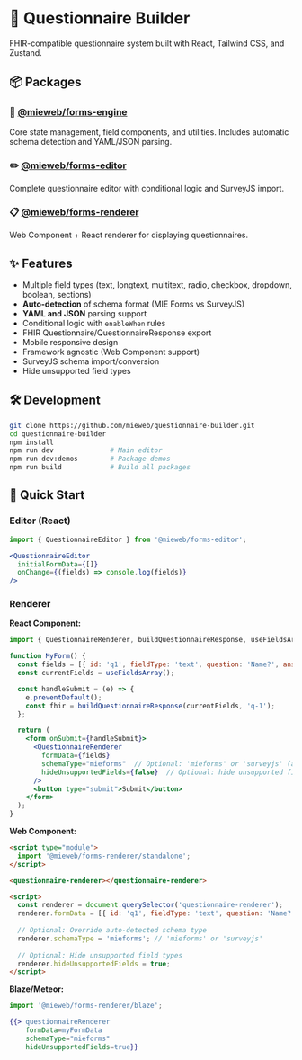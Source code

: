 # 📝 Questionnaire Builder

FHIR-compatible questionnaire system built with React, Tailwind CSS, and Zustand.

## 📦 Packages

### 🔧 [@mieweb/forms-engine](./packages/forms-engine)
Core state management, field components, and utilities. Includes automatic schema detection and YAML/JSON parsing.

### ✏️ [@mieweb/forms-editor](./packages/forms-editor)
Complete questionnaire editor with conditional logic and SurveyJS import.

### 📋 [@mieweb/forms-renderer](./packages/forms-renderer)
Web Component + React renderer for displaying questionnaires.

## ✨ Features

- Multiple field types (text, longtext, multitext, radio, checkbox, dropdown, boolean, sections)
- **Auto-detection** of schema format (MIE Forms vs SurveyJS)
- **YAML and JSON** parsing support
- Conditional logic with `enableWhen` rules
- FHIR Questionnaire/QuestionnaireResponse export
- Mobile responsive design
- Framework agnostic (Web Component support)
- SurveyJS schema import/conversion
- Hide unsupported field types

## 🛠️ Development

```bash
git clone https://github.com/mieweb/questionnaire-builder.git
cd questionnaire-builder
npm install
npm run dev              # Main editor
npm run dev:demos        # Package demos
npm run build            # Build all packages
```

## 🚀 Quick Start

### Editor (React)
```jsx
import { QuestionnaireEditor } from '@mieweb/forms-editor';

<QuestionnaireEditor 
  initialFormData={[]} 
  onChange={(fields) => console.log(fields)} 
/>
```

### Renderer

**React Component:**
```jsx
import { QuestionnaireRenderer, buildQuestionnaireResponse, useFieldsArray } from '@mieweb/forms-renderer';

function MyForm() {
  const fields = [{ id: 'q1', fieldType: 'text', question: 'Name?', answer: '' }];
  const currentFields = useFieldsArray();

  const handleSubmit = (e) => {
    e.preventDefault();
    const fhir = buildQuestionnaireResponse(currentFields, 'q-1');
  };

  return (
    <form onSubmit={handleSubmit}>
      <QuestionnaireRenderer 
        formData={fields}
        schemaType="mieforms"  // Optional: 'mieforms' or 'surveyjs' (auto-detected)
        hideUnsupportedFields={false}  // Optional: hide unsupported field types
      />
      <button type="submit">Submit</button>
    </form>
  );
}
```

**Web Component:**
```html
<script type="module">
  import '@mieweb/forms-renderer/standalone';
</script>

<questionnaire-renderer></questionnaire-renderer>

<script>
  const renderer = document.querySelector('questionnaire-renderer');
  renderer.formData = [{ id: 'q1', fieldType: 'text', question: 'Name?', answer: '' }];
  
  // Optional: Override auto-detected schema type
  renderer.schemaType = 'mieforms'; // 'mieforms' or 'surveyjs'
  
  // Optional: Hide unsupported field types
  renderer.hideUnsupportedFields = true;
</script>
```

**Blaze/Meteor:**
```javascript
import '@mieweb/forms-renderer/blaze';
```
```handlebars
{{> questionnaireRenderer 
    formData=myFormData 
    schemaType="mieforms"
    hideUnsupportedFields=true}}
```
